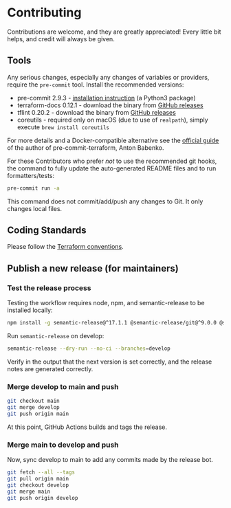 # Contributing

Contributions are welcome, and they are greatly appreciated! Every little bit helps,
and credit will always be given.

## Tools

Any serious changes, especially any changes of variables or providers, require the
`pre-commit` tool. Install the recommended versions:

- pre-commit 2.9.3 - [installation instruction](https://pre-commit.com/#installation) (a Python3 package)
- terraform-docs 0.12.1 - download the binary from [GitHub releases](https://github.com/terraform-docs/terraform-docs/releases)
- tflint 0.20.2 - download the binary from [GitHub releases](https://github.com/terraform-linters/tflint/releases)
- coreutils - required only on macOS (due to use of `realpath`), simply execute `brew install coreutils`

For more details and a Docker-compatible alternative see the [official guide](https://github.com/antonbabenko/pre-commit-terraform#how-to-install) of the author of pre-commit-terraform, Anton Babenko.

For these Contributors who prefer *not* to use the recommended git hooks, the command
to fully update the auto-generated README files and to run formatters/tests:

```sh
pre-commit run -a
```

This command does not commit/add/push any changes to Git. It only changes local files.

## Coding Standards

Please follow the [Terraform conventions](https://github.com/PaloAltoNetworks/terraform-best-practices/blob/main/README.md).

## Publish a new release (for maintainers)

### Test the release process

Testing the workflow requires node, npm, and semantic-release to be installed locally:

```sh
npm install -g semantic-release@^17.1.1 @semantic-release/git@^9.0.0 @semantic-release/exec@^5.0.0 conventional-changelog-conventionalcommits@^4.4.0
```

Run `semantic-release` on develop:

```sh
semantic-release --dry-run --no-ci --branches=develop
```

Verify in the output that the next version is set correctly, and the release notes are generated correctly.

### Merge develop to main and push

```sh
git checkout main
git merge develop
git push origin main
```

At this point, GitHub Actions builds and tags the release.

### Merge main to develop and push

Now, sync develop to main to add any commits made by the release bot.

```sh
git fetch --all --tags
git pull origin main
git checkout develop
git merge main
git push origin develop
```

